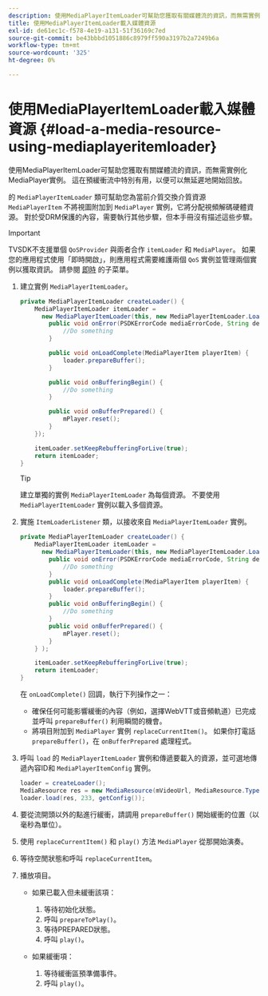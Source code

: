 ```yaml
---
description: 使用MediaPlayerItemLoader可幫助您獲取有關媒體流的資訊，而無需實例化MediaPlayer實例。 這在預緩衝流中特別有用，以便可以無延遲地開始回放。
title: 使用MediaPlayerItemLoader載入媒體資源
exl-id: de61ec1c-f578-4e19-a131-51f36169c7ed
source-git-commit: be43bbbd1051886c8979ff590a3197b2a7249b6a
workflow-type: tm+mt
source-wordcount: '325'
ht-degree: 0%

---
```


# 使用MediaPlayerItemLoader載入媒體資源 {#load-a-media-resource-using-mediaplayeritemloader}

使用MediaPlayerItemLoader可幫助您獲取有關媒體流的資訊，而無需實例化MediaPlayer實例。 這在預緩衝流中特別有用，以便可以無延遲地開始回放。

的 `MediaPlayerItemLoader` 類可幫助您為當前介質交換介質資源 `MediaPlayerItem` 不將視圖附加到 `MediaPlayer` 實例，它將分配視頻解碼硬體資源。 對於受DRM保護的內容，需要執行其他步驟，但本手冊沒有描述這些步驟。

>[!IMPORTANT]
>
>TVSDK不支援單個 `QoSProvider` 與兩者合作 `itemLoader` 和 `MediaPlayer`。 如果您的應用程式使用「即時開啟」，則應用程式需要維護兩個 `QoS` 實例並管理兩個實例以獲取資訊。 請參閱 [即時](../../android-3x-content-playback-options-android2/buffering-configuration/android-3x-instant-on.md) 的子菜單。

1. 建立實例 `MediaPlayerItemLoader`。

   ```java
   private MediaPlayerItemLoader createLoader() { 
       MediaPlayerItemLoader itemLoader =   
         new MediaPlayerItemLoader(this, new MediaPlayerItemLoader.LoaderListener() { 
           public void onError(PSDKErrorCode mediaErrorCode, String description) { 
               //Do something 
           } 
   
           public void onLoadComplete(MediaPlayerItem playerItem) { 
               loader.prepareBuffer(); 
           } 
   
           public void onBufferingBegin() { 
               //Do something 
           } 
   
           public void onBufferPrepared() { 
               mPlayer.reset(); 
           }  
       }); 
   
       itemLoader.setKeepRebufferingForLive(true); 
       return itemLoader; 
   } 
   ```

   >[!TIP]
   >
   >建立單獨的實例 `MediaPlayerItemLoader` 為每個資源。 不要使用 `MediaPlayerItemLoader` 實例以載入多個資源。

1. 實施 `ItemLoaderListener` 類，以接收來自 `MediaPlayerItemLoader` 實例。

   ```java
   private MediaPlayerItemLoader createLoader() { 
       MediaPlayerItemLoader itemLoader =   
         new MediaPlayerItemLoader(this, new MediaPlayerItemLoader.LoaderListener() { 
           public void onError(PSDKErrorCode mediaErrorCode, String description) { 
               //Do something 
           } 
           public void onLoadComplete(MediaPlayerItem playerItem) { 
               loader.prepareBuffer(); 
           } 
           public void onBufferingBegin() { 
               //Do something 
           } 
           public void onBufferPrepared() { 
               mPlayer.reset(); 
           }  
       } ); 
   
       itemLoader.setKeepRebufferingForLive(true); 
       return itemLoader; 
   }
   ```

   在 `onLoadComplete()` 回調，執行下列操作之一：

   * 確保任何可能影響緩衝的內容（例如，選擇WebVTT或音頻軌道）已完成並呼叫 `prepareBuffer()` 利用瞬間的機會。
   * 將項目附加到 `MediaPlayer` 實例 `replaceCurrentItem()`。
   如果你打電話 `prepareBuffer()`，在 `onBufferPrepared` 處理程式。
1. 呼叫 `load` 的 `MediaPlayerItemLoader` 實例和傳遞要載入的資源，並可選地傳遞內容ID和 `MediaPlayerItemConfig` 實例。

   ```java
   loader = createLoader(); 
   MediaResource res = new MediaResource(mVideoUrl, MediaResource.Type.HLS, metadata); 
   loader.load(res, 233, getConfig());
   ```

1. 要從流開頭以外的點進行緩衝，請調用 `prepareBuffer()` 開始緩衝的位置（以毫秒為單位）。
1. 使用 `replaceCurrentItem()` 和 `play()` 方法 `MediaPlayer` 從那開始演奏。
1. 等待空閒狀態和呼叫 `replaceCurrentItem`。
1. 播放項目。

   * 如果已載入但未緩衝該項：

      1. 等待初始化狀態。
      1. 呼叫 `prepareToPlay()`。
      1. 等待PREPARED狀態。
      1. 呼叫 `play()`。
   * 如果緩衝項：

      1. 等待緩衝區預準備事件。
      1. 呼叫 `play()`。
